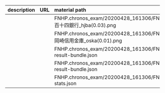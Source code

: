 ### 
| description | URL | material path |
|:---|:---|:---|
|  |  | FNHP.chronos_exam/20200428_161306/FNHP.ImageDiff_chronos/FNHP.visitSites/03_百十四銀行_hjba(0.03).png |
|  |  | FNHP.chronos_exam/20200428_161306/FNHP.ImageDiff_chronos/FNHP.visitSites/19_岡崎信用金庫_oska(0.01).png |
|  |  | FNHP.chronos_exam/20200428_161306/FNHP.ImageDiff_chronos/comparison-result-bundle.json |
|  |  | FNHP.chronos_exam/20200428_161306/FNHP.ImageDiff_chronos/comparison-result-bundle.json |
|  |  | FNHP.chronos_exam/20200428_161306/FNHP.ImageDiff_chronos/image-delta-stats.json |

